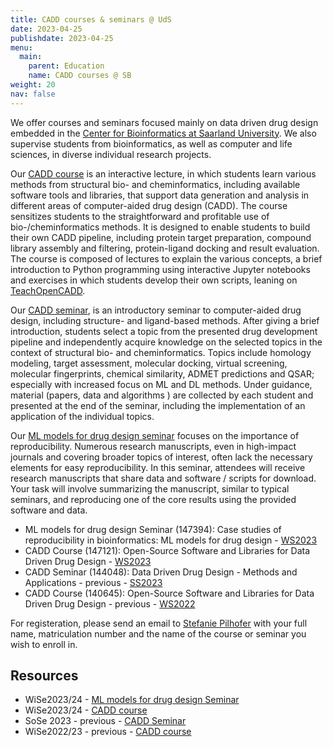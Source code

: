 ```yaml
---
title: CADD courses & seminars @ UdS
date: 2023-04-25
publishdate: 2023-04-25
menu:
  main:
    parent: Education
    name: CADD courses @ SB
weight: 20
nav: false
---
```


We offer courses and seminars focused mainly on data driven drug design embedded in the [Center for Bioinformatics at Saarland University](https://zbi-www.bioinf.uni-sb.de/en/). We also supervise students from bioinformatics, as well as computer and life sciences, in diverse individual research projects.

<!--more-->

Our [CADD course](https://www.lsf.uni-saarland.de/qisserver/rds?state=verpublish&status=init&vmfile=no&publishid=140645&moduleCall=webInfo&publishConfFile=webInfo&publishSubDir=veranstaltung) is an interactive lecture, in which students learn various methods from structural bio- and cheminformatics, including available software tools and libraries, that support data generation and analysis in different areas of computer-aided drug design (CADD). 
The course sensitizes students to the straightforward and profitable use of bio-/cheminformatics methods. It is designed to enable students to build their own CADD pipeline, including protein target preparation, compound library assembly and filtering, protein-ligand docking and result evaluation. The course is composed of lectures to explain the various concepts, a brief introduction to Python programming using interactive Jupyter notebooks and exercises in which students develop their own scripts, leaning on [TeachOpenCADD]( https://github.com/volkamerlab/teachopencadd).



Our [CADD seminar](https://www.lsf.uni-saarland.de/qisserver/rds?state=verpublish&status=init&vmfile=no&publishid=144048&moduleCall=webInfo&publishConfFile=webInfo&publishSubDir=veranstaltung), is an introductory seminar to computer-aided drug design, including structure- and ligand-based methods. After giving a brief introduction, students select a topic from the presented drug development pipeline and independently acquire knowledge on the selected topics in the context of structural bio- and cheminformatics. 
Topics include homology modeling, target assessment, molecular docking, virtual screening, molecular fingerprints, chemical similarity, ADMET predictions and QSAR; especially with increased focus on ML and DL methods. Under guidance, material (papers, data and algorithms ) are collected by each student and presented at the end of the seminar, including the implementation of an application of the individual topics.

Our [ML models for drug design seminar](https://www.lsf.uni-saarland.de/qisserver/rds?state=verpublish&status=init&vmfile=no&publishid=147394&moduleCall=webInfo&publishConfFile=webInfo&publishSubDir=veranstaltung) focuses on the importance of reproducibility. Numerous research manuscripts, even in high-impact journals and covering broader topics of interest, often lack the necessary elements for easy reproducibility. In this seminar, attendees will receive research manuscripts that share data and software / scripts for download. Your task will involve summarizing the manuscript, similar to typical seminars, and reproducing one of the core results using the provided software and data.


- ML models for drug design Seminar (147394): Case studies of reproducibility in bioinformatics: ML models for drug design - <a href="https://www.lsf.uni-saarland.de/qisserver/rds?state=verpublish&status=init&vmfile=no&publishid=147394&moduleCall=webInfo&publishConfFile=webInfo&publishSubDir=veranstaltung" target="_blank" class="external">WS2023</a>
- CADD Course (147121): Open-Source Software and Libraries for Data Driven Drug Design  - <a href=" https://www.lsf.uni-saarland.de/qisserver/rds?state=verpublish&status=init&vmfile=no&publishid=147121&moduleCall=webInfo&publishConfFile=webInfo&publishSubDir=veranstaltung" target="_blank" class="external">WS2023</a>
- CADD Seminar (144048): Data Driven Drug Design - Methods and Applications - <span class="tag">previous -</span> <a href=" https://www.lsf.uni-saarland.de/qisserver/rds?state=verpublish&status=init&vmfile=no&publishid=144048&moduleCall=webInfo&publishConfFile=webInfo&publishSubDir=veranstaltung" target="_blank" class="external">SS2023</a>
- CADD Course (140645): Open-Source Software and Libraries for Data Driven Drug Design  - <span class="tag">previous -</span> <a href=" https://www.lsf.uni-saarland.de/qisserver/rds?state=verpublish&status=init&vmfile=no&publishid=140645&moduleCall=webInfo&publishConfFile=webInfo&publishSubDir=veranstaltung" target="_blank" class="external">WS2022</a>

For registeration, please send an email to <a class="icon fa-envelope" href="mailto:stefanie.pilhofer@uni-saarland.de" target="_blank" title="Email Stefanie Pilhofer"> Stefanie Pilhofer</a> with your full name, matriculation number and the name of the course or seminar you wish to enroll in.

## Resources

- WiSe2023/24 - <a class="icon fa-lock" target="_blank" href="" title="Access restricted to enrolled students"> ML models for drug design Seminar</a>
- WiSe2023/24 - <a class="icon fa-lock" target="_blank" href="" title="Access restricted to enrolled students"> CADD course</a>
- SoSe 2023 - <span class="tag">previous -</span> <a class="icon fa-lock" target="_blank" href="https://github.com/volkamerlab/CADDSeminar_2023" title="Access restricted to enrolled students"> CADD Seminar</a>
- WiSe2022/23 - <span class="previous-tag">previous -</span> <a class="icon fa-lock" target="_blank" href="https://github.com/volkamerlab/CADDCourse2023" title="Access restricted to enrolled students"> CADD course</a>

